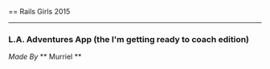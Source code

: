 == Rails Girls 2015

-----

### L.A. Adventures App (the I'm getting ready to coach edition)

*Made By* ** Murriel **
